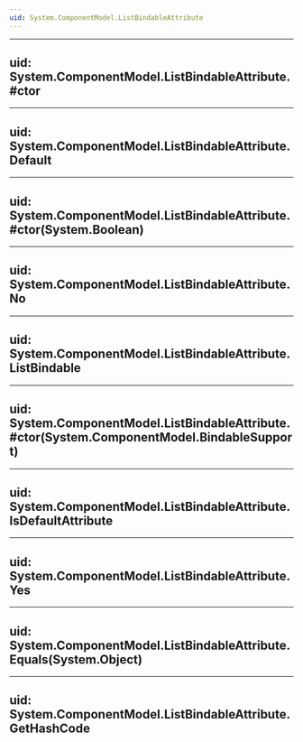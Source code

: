 ```yaml
---
uid: System.ComponentModel.ListBindableAttribute
---
```


---
uid: System.ComponentModel.ListBindableAttribute.#ctor
---

---
uid: System.ComponentModel.ListBindableAttribute.Default
---

---
uid: System.ComponentModel.ListBindableAttribute.#ctor(System.Boolean)
---

---
uid: System.ComponentModel.ListBindableAttribute.No
---

---
uid: System.ComponentModel.ListBindableAttribute.ListBindable
---

---
uid: System.ComponentModel.ListBindableAttribute.#ctor(System.ComponentModel.BindableSupport)
---

---
uid: System.ComponentModel.ListBindableAttribute.IsDefaultAttribute
---

---
uid: System.ComponentModel.ListBindableAttribute.Yes
---

---
uid: System.ComponentModel.ListBindableAttribute.Equals(System.Object)
---

---
uid: System.ComponentModel.ListBindableAttribute.GetHashCode
---
